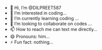 - 👋 Hi, I’m @DILPREET587
- 👀 I’m interested in coding...
- 🌱 I’m currently learning coding ...
- 💞️ I’m looking to collaborate on codes ...
- 📫 How to reach me can text me directly...
- 😄 Pronouns: him...
- ⚡ Fun fact: nothing...

<!---
DILPREET587/DILPREET587 is a ✨ special ✨ repository because its `README.md` (this file) appears on your GitHub profile.
You can click the Preview link to take a look at your changes.
--->
